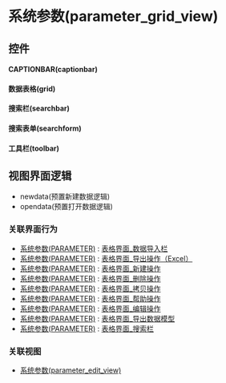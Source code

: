 # 系统参数(parameter_grid_view)  <!-- {docsify-ignore-all} -->



## 控件
#### CAPTIONBAR(captionbar)
#### 数据表格(grid)
#### 搜索栏(searchbar)
#### 搜索表单(searchform)
#### 工具栏(toolbar)

## 视图界面逻辑
  * newdata(预置新建数据逻辑)
  * opendata(预置打开数据逻辑)


### 关联界面行为
  * [系统参数(PARAMETER)](module/Base/parameter) : [表格界面_数据导入栏](module/Base/parameter#界面行为)
  * [系统参数(PARAMETER)](module/Base/parameter) : [表格界面_导出操作（Excel）](module/Base/parameter#界面行为)
  * [系统参数(PARAMETER)](module/Base/parameter) : [表格界面_新建操作](module/Base/parameter#界面行为)
  * [系统参数(PARAMETER)](module/Base/parameter) : [表格界面_删除操作](module/Base/parameter#界面行为)
  * [系统参数(PARAMETER)](module/Base/parameter) : [表格界面_拷贝操作](module/Base/parameter#界面行为)
  * [系统参数(PARAMETER)](module/Base/parameter) : [表格界面_帮助操作](module/Base/parameter#界面行为)
  * [系统参数(PARAMETER)](module/Base/parameter) : [表格界面_编辑操作](module/Base/parameter#界面行为)
  * [系统参数(PARAMETER)](module/Base/parameter) : [表格界面_导出数据模型](module/Base/parameter#界面行为)
  * [系统参数(PARAMETER)](module/Base/parameter) : [表格界面_搜索栏](module/Base/parameter#界面行为)

### 关联视图
  * [系统参数(parameter_edit_view)](app/view/parameter_edit_view)

<script>
 const { createApp } = Vue
  createApp({
    data() {
      return {

      }
    }
  }).use(ElementPlus).mount('#app')
</script>
